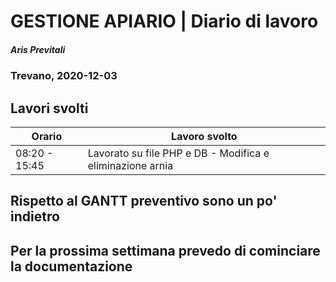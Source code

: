 # GESTIONE APIARIO | Diario di lavoro
##### Aris Previtali
### Trevano, 2020-12-03

## Lavori svolti


|Orario        |Lavoro svolto                 |
|--------------|------------------------------|
| 08:20 - 15:45 | Lavorato su file PHP e DB - Modifica e eliminazione arnia |


## 

## Rispetto al GANTT preventivo sono un po' indietro

## Per la prossima settimana prevedo di cominciare la documentazione
